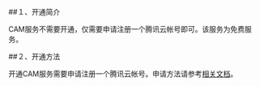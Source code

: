 ##１、开通简介

CAM服务不需要开通，仅需要申请注册一个腾讯云帐号即可。该服务为免费服务。

##２、开通方法

开通CAM服务需要申请注册一个腾讯云帐号。申请方法请参考[相关文档](https://www.qcloud.com/document/product/378/8415)。
